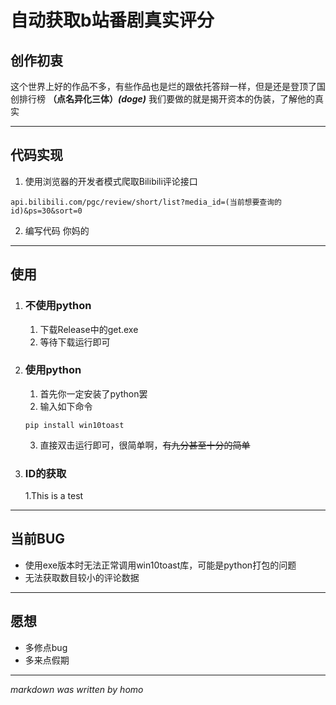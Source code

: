 # 自动获取b站番剧真实评分
## 创作初衷
这个世界上好的作品不多，有些作品也是烂的跟依托答辩一样，但是还是登顶了国创排行榜 **（点名异化三体）*(doge)*** 我们要做的就是揭开资本的伪装，了解他的真实

_______

## 代码实现
1. 使用浏览器的开发者模式爬取Bilibili评论接口
```
api.bilibili.com/pgc/review/short/list?media_id=(当前想要查询的id)&ps=30&sort=0
```
2. 编写代码
    你妈的
_______

## 使用
1. ### 不使用python
    1. 下载Release中的get.exe
    2. 等待下载运行即可
2. ### 使用python
    1. 首先你一定安装了python罢
    2. 输入如下命令
    ```
    pip install win10toast
    ```
    3. 直接双击运行即可，很简单啊，~~有九分甚至十分的简单~~
3. ### ID的获取
    1.This is a test

_______
## 当前BUG
- 使用exe版本时无法正常调用win10toast库，可能是python打包的问题
- 无法获取数目较小的评论数据

_______

## 愿想
- 多修点bug
- 多来点假期
_______

$markdown$ $was$ $written$ $by$ $homo$